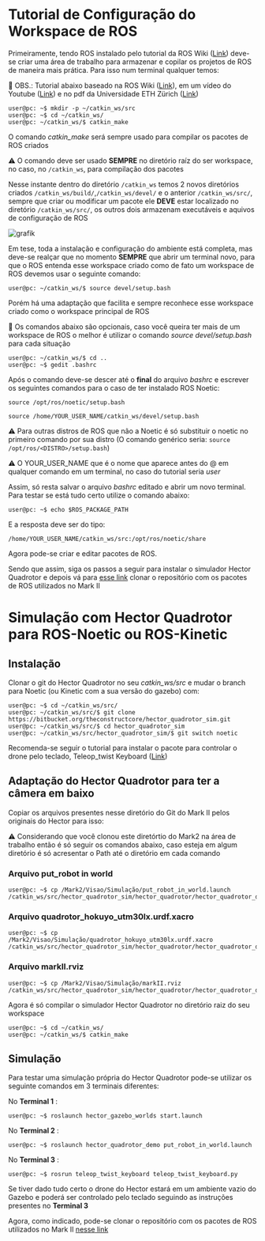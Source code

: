 # Tutorial de Configuração do Workspace de ROS 

Primeiramente, tendo ROS instalado pelo tutorial da ROS Wiki ([Link](http://wiki.ros.org/ROS/Installation)) deve-se criar uma área de trabalho para armazenar e copilar os projetos de ROS de maneira mais prática. Para isso num terminal qualquer temos:

📌 OBS.: Tutorial abaixo baseado na ROS Wiki ([Link](wiki.ros.org/ROS/Tutorials/InstallingandConfiguringROSEnvironment)), em um vídeo do Youtube ([Link](https://www.youtube.com/watch?v=iLiI_IRedhI&list=PLuteWQUGtU9BD_vxTEZy8tP8FF4zE2VJH&index=7)) e no pdf da Universidade ETH Zürich ([Link](https://ethz.ch/content/dam/ethz/special-interest/mavt/robotics-n-intelligent-systems/rsl-dam/ROS2021/lec1/ROS%20Course%20Slides%20Course%201.pdf))


```console
user@pc: ~$ mkdir -p ~/catkin_ws/src
user@pc: ~$ cd ~/catkin_ws/
user@pc: ~/catkin_ws/$ catkin_make
```


O comando _catkin_make_ será sempre usado para compilar os pacotes de ROS criados

⚠️ O comando deve ser usado **SEMPRE** no diretório raíz do ser workspace, no caso, no ``/catkin_ws``, para compilação dos pacotes

Nesse instante dentro do diretório ``/catkin_ws`` temos 2 novos diretórios criados ``/catkin_ws/build/``,``/catkin_ws/devel/`` e o anterior ``/catkin_ws/src/``, sempre que criar ou modificar um pacote ele **DEVE** estar localizado no diretório ``/catkin_ws/src/``, os outros dois armazenam executáveis e aquivos de configuração de ROS

![grafik](https://user-images.githubusercontent.com/70553958/116134484-51ace780-a6a6-11eb-8485-f69ebed28a7f.png)

Em tese, toda a instalação e configuração do ambiente está completa, mas deve-se realçar que no momento **SEMPRE** que abrir um terminal novo, para que o ROS entenda esse workspace criado como de fato um workspace de ROS devemos usar o seguinte comando:

```console
user@pc: ~/catkin_ws/$ source devel/setup.bash
```

Porém há uma adaptação que facilita e sempre reconhece esse workspace criado como o workspace principal de ROS

📌 Os comandos abaixo são opcionais, caso você queira ter mais de um workspace de ROS o melhor é utilizar o comando _source devel/setup.bash_ para cada situação

```console
user@pc: ~/catkin_ws/$ cd ..
user@pc: ~$ gedit .bashrc
```

Após o comando deve-se descer até o **final** do arquivo _bashrc_ e escrever os seguintes comandos para o caso de ter instalado ROS Noetic:

	source /opt/ros/noetic/setup.bash
	
	source /home/YOUR_USER_NAME/catkin_ws/devel/setup.bash

⚠️ Para outras distros de ROS que não a Noetic é só substituir o noetic no primeiro comando por sua distro (O comando genérico seria: ``source /opt/ros/<DISTRO>/setup.bash``)

⚠️ O YOUR_USER_NAME que é o nome que aparece antes do @ em qualquer comando em um terminal, no caso do tutorial seria _user_

Assim, só resta salvar o arquivo _bashrc_ editado e abrir um novo terminal. Para testar se está tudo certo utilize o comando abaixo:

```console
user@pc: ~$ echo $ROS_PACKAGE_PATH
```
E a resposta deve ser do tipo:

	/home/YOUR_USER_NAME/catkin_ws/src:/opt/ros/noetic/share
	

Agora pode-se criar e editar pacotes de ROS. 

Sendo que assim, siga os passos a seguir para instalar o simulador Hector Quadrotor e depois vá para [esse link](https://github.com/NRA-Programacao/Mark2_ros) clonar o repositório com os pacotes de ROS utilizados no Mark II 

# Simulação com Hector Quadrotor para ROS-Noetic ou ROS-Kinetic

## Instalação

Clonar o git do Hector Quadrotor no seu _catkin_ws/src_ e mudar o branch para Noetic (ou Kinetic com a sua versão do gazebo) com:


```console
user@pc: ~$ cd ~/catkin_ws/src/
user@pc: ~/catkin_ws/src/$ git clone https://bitbucket.org/theconstructcore/hector_quadrotor_sim.git
user@pc: ~/catkin_ws/src/$ cd hector_quadrotor_sim
user@pc: ~/catkin_ws/src/hector_quadrotor_sim/$ git switch noetic
```

Recomenda-se seguir o tutorial para instalar o pacote para controlar o drone pelo teclado, Teleop_twist Keyboard ([Link](http://wiki.ros.org/teleop_twist_keyboard))


## Adaptação do Hector Quadrotor para ter a câmera em baixo

Copiar os arquivos presentes nesse diretório do Git do Mark II pelos originais do Hector para isso:     

⚠️ Considerando que você clonou este diretórtio do Mark2 na área de trabalho então é só seguir os comandos abaixo, caso esteja em algum diretório é só acresentar o Path até o diretório em cada comando

### Arquivo put_robot in world

```console
user@pc: ~$ cp /Mark2/Visao/Simulação/put_robot_in_world.launch /catkin_ws/src/hector_quadrotor_sim/hector_quadrotor/hector_quadrotor_demo/launch
```


### Arquivo quadrotor_hokuyo_utm30lx.urdf.xacro

```console
user@pc: ~$ cp /Mark2/Visao/Simulação/quadrotor_hokuyo_utm30lx.urdf.xacro /catkin_ws/src/hector_quadrotor_sim/hector_quadrotor/hector_quadrotor_description/urdf
```


### Arquivo markII.rviz

```console
user@pc: ~$ cp /Mark2/Visao/Simulação/markII.rviz /catkin_ws/src/hector_quadrotor_sim/hector_quadrotor/hector_quadrotor_demo/rviz_cfg
```

Agora é só compilar o simulador Hector Quadrotor no diretório raiz do seu workspace

```console
user@pc: ~$ cd ~/catkin_ws/
user@pc: ~/catkin_ws/$ catkin_make
```
			

## Simulação

Para testar uma simulação própria do Hector Quadrotor pode-se utilizar os seguinte comandos em 3 terminais diferentes:

No **Terminal 1** :

```console
user@pc: ~$ roslaunch hector_gazebo_worlds start.launch
```

		
No **Terminal 2** :

```console
user@pc: ~$ roslaunch hector_quadrotor_demo put_robot_in_world.launch
```

		
No **Terminal 3** :

```console
user@pc: ~$ rosrun teleop_twist_keyboard teleop_twist_keyboard.py
```

Se tiver dado tudo certo o drone do Hector estará em um ambiente vazio do Gazebo e poderá ser controlado pelo teclado seguindo as instruções presentes no **Terminal 3** 

Agora, como indicado, pode-se clonar o repositório com os pacotes de ROS utilizados no Mark II [nesse link](https://github.com/NRA-Programacao/Mark2_ros) 

